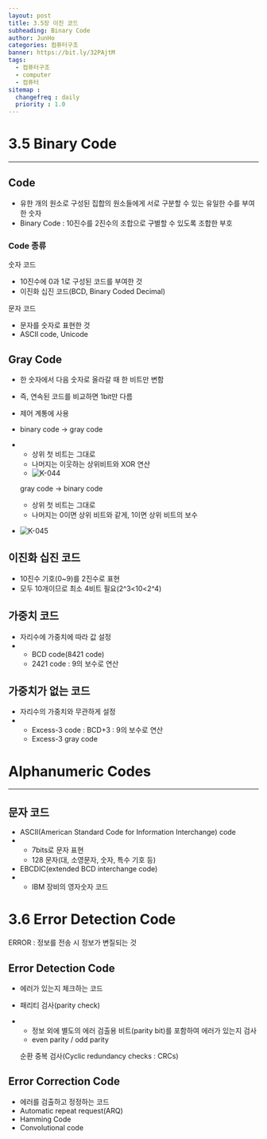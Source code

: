 ```yaml
---
layout: post
title: 3.5장 이진 코드
subheading: Binary Code
author: JunHo
categories: 컴퓨터구조
banner: https://bit.ly/32PAjtM
tags:
  - 컴퓨터구조 
  - computer 
  - 컴퓨터 
sitemap :
  changefreq : daily
  priority : 1.0
---
```





# 3.5 Binary Code

---

## Code

- 유한 개의 원소로 구성된 집합의 원소들에게 서로 구분할 수 있는 유일한 수를 부여한 숫자
- Binary Code : 10진수를 2진수의 조합으로 구별할 수 있도록 조합한 부호



### Code 종류

숫자 코드

- 10진수에 0과 1로 구성된 코드를 부여한 것
- 이진화 십진 코드(BCD, Binary Coded Decimal)

문자 코드

- 문자를 숫자로 표현한 것
- ASCII code, Unicode



## Gray Code

- 한 숫자에서 다음 숫자로 올라갈 때 한 비트만 변함
- 즉, 연속된 코드를 비교하면 1bit만 다름
- 제어 계통에 사용

- binary code -> gray code

- - 상위 첫 비트는 그대로
  - 나머지는 이웃하는 상위비트와 XOR 연산
  - ![K-044](https://user-images.githubusercontent.com/38898759/114407987-f11ca580-9be3-11eb-8653-6936bf6db3b9.jpg)

  gray code -> binary code

  - 상위 첫 비트는 그대로
  - 나머지는 0이면 상위 비트와 같게, 1이면 상위 비트의 보수

- ![K-045](https://user-images.githubusercontent.com/38898759/114407994-f24dd280-9be3-11eb-9b72-e12a39a9e279.jpg)





## 이진화 십진 코드

- 10진수 기호(0~9)를 2진수로 표현
- 모두 10개이므로 최소 4비트 필요(2^3<10<2^4)



## 가중치 코드

- 자리수에 가중치에 따라 값 설정
- - BCD code(8421 code)
  - 2421 code : 9의 보수로 연산



## 가중치가 없는 코드

- 자리수의 가중치와 무관하게 설정
- - Excess-3 code : BCD+3 : 9의 보수로 연산
  - Excess-3 gray code





# Alphanumeric Codes

---

## 문자 코드

- ASCII(American Standard Code for Information Interchange) code
- - 7bits로 문자 표현
  - 128 문자(대, 소영문자, 숫자, 특수 기호 등)
- EBCDIC(extended BCD interchange code)
- - IBM 장비의 영자숫자 코드





# 3.6 Error Detection Code

ERROR : 정보를 전송 시 정보가 변질되는 것



## Error Detection Code

- 에러가 있는지 체크하는 코드

- 패리티 검사(parity check)

- - 정보 외에 별도의 에러 검출용 비트(parity bit)를 포함하여 에러가 있는지 검사
  - even parity / odd parity

  순환 중복 검사(Cyclic redundancy checks : CRCs)



## Error Correction Code

- 에러를 검출하고 정정하는 코드
- Automatic repeat request(ARQ)
- Hamming Code
- Convolutional code



